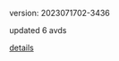 version: 2023071702-3436

updated 6 avds

[details](https://github.com/0x74f917491bfa7ebfa379/ali_avd_db/blob/master/change_log/2023/07/17/02/3436.txt)